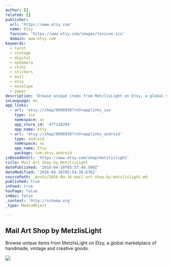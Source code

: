 ```yaml
---
author: []
related: []
publisher:
  url: 'https://www.etsy.com'
  name: Etsy
  favicon: 'https://www.etsy.com/images/favicon.ico'
  domain: www.etsy.com
keywords:
  - tarot
  - vintage
  - digital
  - ephemera
  - reiki
  - stickers
  - mail
  - etsy
  - envelope
  - paper
description: 'Browse unique items from MetzlisLight on Etsy, a global marketplace of handmade, vintage and creative goods.'
inLanguage: en
app_links:
  - url: 'etsy://shop/8086030?ref=applinks_ios'
    type: ios
    namespace: ai
    app_store_id: '477128284'
    app_name: Etsy
  - url: 'etsy://shop/8086030?ref=applinks_android'
    type: android
    namespace: ai
    app_name: Etsy
    package: com.etsy.android
isBasedOnUrl: 'https://www.etsy.com/shop/metzlislight'
title: Mail Art Shop by MetzlisLight
datePublished: '2016-04-16T05:57:49.580Z'
dateModified: '2016-04-16T05:54:30.676Z'
sourcePath: _posts/2016-04-16-mail-art-shop-by-metzlislight.md
published: true
inFeed: true
hasPage: false
inNav: false
_context: 'http://schema.org'
_type: MediaObject

---
```

<article style=""><h1>Mail Art Shop by MetzlisLight</h1><p>Browse unique items from MetzlisLight on Etsy, a global marketplace of handmade, vintage and creative goods.</p><img src="https://img1.etsystatic.com/127/0/8086030/isla_fullxfull.18214453_lzczjdjm.jpg" /></article>